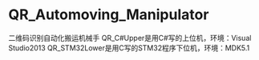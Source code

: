 # QR_Automoving_Manipulator
二维码识别自动化搬运机械手
QR_C#Upper是用C#写的上位机，环境：Visual Studio2013
QR_STM32Lower是用C写的STM32程序下位机，环境：MDK5.1
